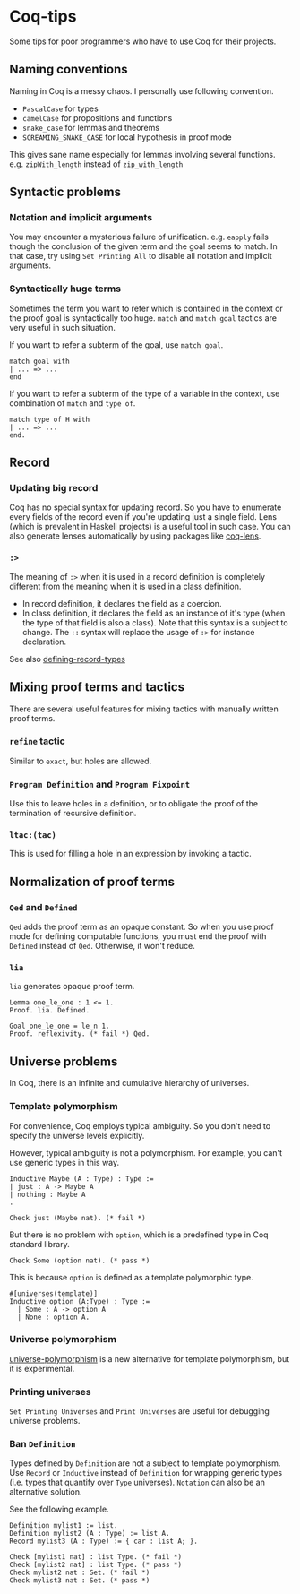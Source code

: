 # Coq-tips
Some tips for poor programmers who have to use Coq for their projects.

## Naming conventions
Naming in Coq is a messy chaos. I personally use following convention.
* `PascalCase` for types
* `camelCase` for propositions and functions
* `snake_case` for lemmas and theorems
* `SCREAMING_SNAKE_CASE` for local hypothesis in proof mode

This gives sane name especially for lemmas involving several functions. e.g. `zipWith_length` instead of `zip_with_length`

## Syntactic problems

### Notation and implicit arguments
You may encounter a mysterious failure of unification. e.g. `eapply` fails though the conclusion of the given term and the goal seems to match.
In that case, try using `Set Printing All` to disable all notation and implicit arguments.

### Syntactically huge terms
Sometimes the term you want to refer which is contained in the context or the proof goal is syntactically too huge.
`match` and `match goal` tactics are very useful in such situation.

If you want to refer a subterm of the goal, use `match goal`.
```coq
match goal with
| ... => ...
end
```

If you want to refer a subterm of the type of a variable in the context, use combination of `match` and `type of`.
```coq
match type of H with
| ... => ... 
end.
```

## Record

### Updating big record
Coq has no special syntax for updating record.
So you have to enumerate every fields of the record even if you're updating just a single field.
Lens (which is prevalent in Haskell projects) is a useful tool in such case.
You can also generate lenses automatically by using packages like [coq-lens](https://github.com/bedrocksystems/coq-lens).

### `:>`
The meaning of `:>` when it is used in a record definition is completely different from the meaning when it is used in a class definition.
* In record definition, it declares the field as a coercion.
* In class definition, it declares the field as an instance of it's type (when the type of that field is also a class).
Note that this syntax is a subject to change. The `::` syntax will replace the usage of `:>` for instance declaration.

See also [defining-record-types](https://coq.inria.fr/refman/language/core/records.html#defining-record-types)

## Mixing proof terms and tactics
There are several useful features for mixing tactics with manually written proof terms.

### `refine` tactic
Similar to `exact`, but holes are allowed.

### `Program Definition` and `Program Fixpoint`
Use this to leave holes in a definition, or to obligate the proof of the termination of recursive definition.

### `ltac:(tac)`
This is used for filling a hole in an expression by invoking a tactic.

## Normalization of proof terms

### `Qed` and `Defined`
`Qed` adds the proof term as an opaque constant.
So when you use proof mode for defining computable functions, you must end the proof with `Defined` instead of `Qed`.
Otherwise, it won't reduce.

### `lia`
`lia` generates opaque proof term.
```coq
Lemma one_le_one : 1 <= 1.
Proof. lia. Defined.

Goal one_le_one = le_n 1.
Proof. reflexivity. (* fail *) Qed.
```

## Universe problems
In Coq, there is an infinite and cumulative hierarchy of universes.

### Template polymorphism
For convenience, Coq employs typical ambiguity. So you don't need to specify the universe levels explicitly.

However, typical ambiguity is not a polymorphism.
For example, you can't use generic types in this way.
```coq
Inductive Maybe (A : Type) : Type :=
| just : A -> Maybe A
| nothing : Maybe A
.

Check just (Maybe nat). (* fail *)
```

But there is no problem with `option`, which is a predefined type in Coq standard library.
```coq
Check Some (option nat). (* pass *)
```

This is because `option` is defined as a template polymorphic type.
```coq
#[universes(template)]
Inductive option (A:Type) : Type :=
  | Some : A -> option A
  | None : option A.
```

### Universe polymorphism
[universe-polymorphism](https://coq.inria.fr/refman/addendum/universe-polymorphism.html) is a new alternative for template polymorphism, but it is experimental.

### Printing universes
`Set Printing Universes` and `Print Universes` are useful for debugging universe problems.

### Ban `Definition`
Types defined by `Definition` are not a subject to template polymorphism.
Use `Record` or `Inductive` instead of `Definition` for wrapping generic types (i.e. types that quantify over `Type` universes).
`Notation` can also be an alternative solution.

See the following example.
```coq
Definition mylist1 := list.
Definition mylist2 (A : Type) := list A.
Record mylist3 (A : Type) := { car : list A; }.

Check [mylist1 nat] : list Type. (* fail *)
Check [mylist2 nat] : list Type. (* pass *)
Check mylist2 nat : Set. (* fail *)
Check mylist3 nat : Set. (* pass *)
```
